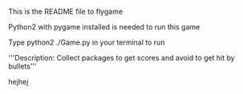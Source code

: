 This is the README file to flygame

Python2 with pygame installed is needed to run this game

Type python2 ./Game.py in your terminal to run

'''Description: Collect packages to get scores and avoid to get hit by bullets'''

hejhej
